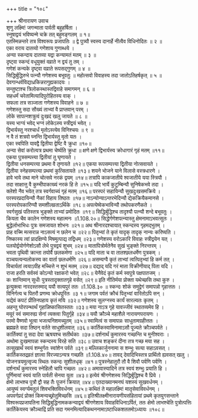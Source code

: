 +++
title = "१०८"

+++
श्रीनारायण उवाच  
शृणु लक्ष्मि! जगन्माता पार्वती बहुहर्षिता ।  
स्नुषाद्वयं भविष्यन्मे चक्रे तत् बहुमङ्गलम् ॥ १॥  
एतस्मिन्नन्तरे तत्र विश्वरूपः प्रजापतिः ॥
द्वे पुत्र्यौ स्वस्य दानार्हे नीत्वैव विधिनोदितः ॥ २ ॥  
एका वराय दातव्यो गणेशाय गुणाब्धये ।  
अन्या स्कन्दाय दातव्या यद्वा कन्यामतं मतम् ॥ ३ ॥  
दृष्ट्वा स्कन्दं वधूयुक्तं वव्राते न द्वयं तु तम् ।  
गणेशं कन्यके दृष्ट्वा वव्राते रूपसद्गुणम् ॥ ४ ॥  
सिद्धिर्बुद्धिरुभे पत्न्यौ गणेशस्य बभूवतुः ॥
महोत्सवो विवाहस्य तदा जातोऽतिहर्षकृत् ॥ ५ ॥  
देवगान्धर्वविद्याध्रकिन्नरागुह्यकादयः ।  
सन्तुष्टाश्च त्रिलोकस्थास्तद्विवाहे समागमन् ॥ ६ ॥  
सहधर्मं चरेतामित्यादिपुरोहितस्य वाक् ।  
सफला तत्र सञ्जाता गणेशस्य विवाहने ॥ ७ ॥  
गणेशस्तु सदा सौख्यं ताभ्यां वै प्राप्तवान् परम् ।  
लोके सापत्नशत्रुत्वं दुःखदं खलु जायते ॥ ८ ॥  
यस्य भाग्यं भवेद् भग्नं लोकेऽस्य स्त्रीद्वयं भवेत् ।  
द्विभार्यस्तु नरश्चार्धं मृतोऽस्त्येव विनिश्चयः ॥ ९ ॥  
न वै तं शत्रवो घ्नन्ति द्विभार्यस्तु मृतो यतः ।  
एका स्वपिति यावद्वै द्वितीया द्वेष्टि वै क्रुधा ॥१०॥  
अन्या सेवां करोत्यत्र प्रथमा चेर्ष्यति क्रुधा ॥
क्षणे क्षणे द्विभार्यस्य क्रोधागारं गृहं मतम् ॥११॥  
एकया पुत्रसम्पत्त्या द्वितीयां तु घृणायते ।  
द्वितीया धनसम्पत्त्या प्रथमा वै तृणायते ॥१२॥
एकया रूपसम्पत्त्या द्वितीया नोत्सवायते ।  
द्वितीया स्नेहसम्पत्त्या प्रथमां कुत्सितायते ॥१३॥
शयने भोजने याने विलासे वस्त्रधारणे ।  
हावे भावे तथा माने चोत्सवे नरकं द्वयम् ॥१४॥
तत्रापि काकजातीये श्वजातीये यया स्त्रियौ ।  
तदा साक्षात्तु वै कुम्भीपाकाख्यं नरकं हि ते ॥१५॥
यदि भार्ये कुटुम्बिन्यौ सुनिषेकभवे तदा ।  
क्लेशो नैव भवेत् तत्र स्वर्गवाच्यं गृहं मतम् ॥१६॥
परस्परं सहायिन्यौ सुखदुःखसमक्रिये ।  
परस्परप्रदायिन्यौ नैकां विहाय तिष्ठतः ॥१७॥
नाऽन्योन्याऽन्तरभेदिन्यौ द्येकक्रियैकमानसे ।  
परस्परोपकारिण्यौ समशीलव्रताऽर्थिके ॥१८॥
अपत्येष्वेकभाविन्यौ तथोपकरणैकते ।  
स्वर्गसुखं पतिस्तत्र भुङ्क्ते ताभ्यां प्रमोदितः ॥१९॥
सिद्धिर्बुद्धिश्च तादृश्यौ पत्न्यौ शन्दे बभूवतुः ।  
कियता चैव कालेन गणेशस्य महात्मनः ॥1.108.२०॥
सिद्धेर्गणेशपत्न्यास्तु क्षेमनामाऽभवत्सुतः ।  
बुद्धेर्लाभाभिधः पुत्रः समजायत शोभनः ॥२१॥
अथ श्रीनारदश्चायात् स्कन्दस्य गृहमद्भुतम् ।  
प्राह वच्मि मत्सरान्न नाऽसत्यं न छलेन च ॥२२॥
पितृभ्यां ते कृतं यादृक् तादृक् नान्यः करिष्यति ।  
निष्कास्य त्वां प्रादक्षिण्ये मिषमुत्पाद्य तद्विधम् ॥२३॥
गणेशस्य वरोऽकारि विवाहः स्त्रीद्वयेन यत् ।  
पलयोर्द्वयोर्गणेशोऽसौ लेभे पुत्रद्वयं शुभम् ॥२४॥
मातापित्रोर्मतेनैव सुखं भुङ्क्ते निरन्तरम् ।  
भवता पृथिवी क्रान्ता तयोर्वै छलकर्मणा ॥२५॥
यदि माता च वा तातश्छलधर्मेण पुत्रकम् ।  
वञ्चयत्यन्यलोकस्य का वार्ता छलधर्मणि ॥२६॥
असम्यग्वै कृतं ताभ्यां त्वत्पितृभ्यां हि कर्म तत् ।  
विचार्यतां त्वयाऽपीह मच्चित्ते न शुभं मतम् ॥२७॥
दद्याद् यदि गरं माता विक्रीणीयाद् पिता यदि ।  
राजा हरति सर्वस्वं कोऽन्यो रक्षाकरो भवेत् ॥२८॥
येनैवेदं कृतं कर्म स्वपुत्रे पक्षपातजम् ।  
कः शान्तिमान् सुधीः पुत्रस्तादृक्तातगृहे वसेत् ॥२९॥
इति नीतिर्मया प्रोक्ता यथेच्छसि तथा कुरु ।  
इत्युक्त्वा नारदस्तस्माद् ययौ सत्यपुरं ततः ॥1.108.३० ॥
स्कन्दः शोकं समुद्वेगं समापन्नो गृहात्ततः ।  
विनिर्गत्य च पितरौ प्रणम्य क्रोधपूरितः ॥३ १॥
जगाम पर्वतं क्रौचं पितृभ्यां वारितोऽपि सन् ।  
यद्येवं कपटं प्रीतिनपहाय कृतं मयि ॥३२॥
गणेशस्य सुलग्नस्य कार्यं सारल्यतः कृतम् ।  
अहन्तु घोरपन्थार्थं गृहान्निष्कासितस्ततः ॥३३॥
मया नाऽत्र गृहे यावज्जीवं स्थातव्यमेव हि ।  
मयूरं स्वं समारुह्य सेनां त्यक्त्वा पितुर्गृहे ॥३४॥
ययौ क्रौञ्चे महाशैले नारायणपरायणः ।  
परमो वैष्णवो भूत्वा भजत्यनिशमच्युतम् ॥३५॥
स्वामित्वं स समापन्नः साधुतामग्रहीत्ततः ।  
ब्रह्मव्रते सदा तिष्ठन् वर्तते साधुशीलवात् ॥३६॥
कार्तिकस्वामिनामाऽसौ पूज्यते क्रौञ्चपर्वते ।  
कार्तिक्यां तु सदा देवा ऋषयश्च सतीर्थकाः ॥३७॥
दर्शनार्थं कुमारस्य गच्छन्ति च मुनीश्वराः ।  
अथोमा दुःखमापन्ना स्कन्दस्य विरहे सति ॥३८॥
उवाच शङ्करं दीना तत्र गच्छ मया सह ।  
तत्सुखार्थं स्वयं शम्भुर्गतः स्वांशेन पर्वते ॥३९॥
मल्लिकार्जुननामा स शम्भुः सत्या सहाऽवसत् ।  
कार्तिकस्तद्रव्रतं ज्ञात्वा विरज्याऽन्यत्र गच्छति ॥1.108.४०॥
तावद् देवादिभिस्तत्र प्रार्थितो ह्यवसत् खलु ।  
योजनत्रयमुत्सृज्य स्थितः स्कन्दः सुशीलधृक् ॥४१॥
पुत्रस्नेहातुरौ तौ वै शिवौ पर्वणि पर्वणि ।  
दर्शनार्थं कुमारस्य स्नेहिलौ चापि गच्छतः ॥४२॥
अमावास्यादिने तत्र स्वयं शम्भुः प्रयाति हि ।  
पूर्णिमायां स्वयं याति पार्वती सेनया युता ॥४३॥
इत्येवं श्रीगणेशस्य सिद्धिर्बुद्धिश्च वै प्रिये ।  
क्षेमो लाभश्च पुत्रौ द्वौ सह तैः पूजनं क्रियात् ॥४४॥
एतदाख्यानमनघं यशस्यं सुखवर्धनम् ।  
आयुष्यं स्वर्ग्यमतुलं शिवभक्तिविवर्धनम् ॥४५॥
कथितं ते महालक्ष्मि! मातृसेवाविवर्धनम् ।  
अपवर्गप्रदं प्रोक्तं किमन्यच्छ्रोतुमिच्छसि ॥४६॥
इतिश्रीलक्ष्मीनारायणीयसंहितायां प्रथमे कृतयुगसन्ताने विश्वरूपप्रजापतिना सिद्धिबुद्धिनामककन्याद्वयं श्रीगणेशाय विवाहविधिनाऽर्पितं, ततः क्षेमो लाभश्चेति पुत्रोत्पत्तिः कार्तिकेयस्य क्रौञ्चाद्रिं प्रति सदा गमनमित्यादिकथननामाऽष्टाधिकशततमोऽध्यायः ॥१०८॥
    
    
